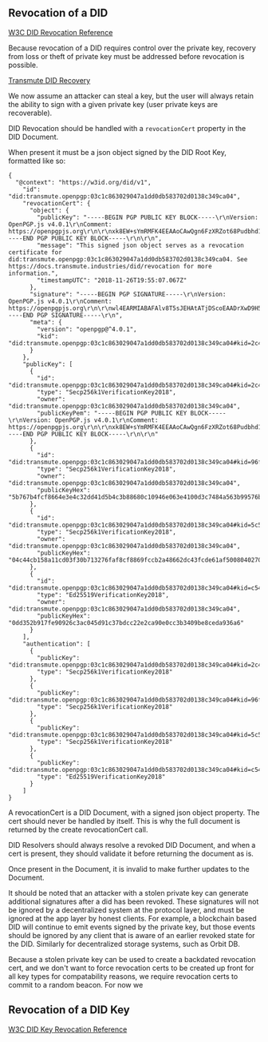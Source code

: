 ## Revocation of a DID

[W3C DID Revocation Reference](https://w3c-ccg.github.io/did-spec/#delete-revoke)

Because revocation of a DID requires control over the private key, recovery from loss or theft of private key must be addressed before revocation is possible.

[Transmute DID Recovery](./recovery.md)

We now assume an attacker can steal a key, but the user will always retain the ability to sign with a given private key (user private keys are recoverable).

DID Revocation should be handled with a `revocationCert` property in the DID Document.

When present it must be a json object signed by the DID Root Key, formatted like so:

```
{
  "@context": "https://w3id.org/did/v1",
    "id": "did:transmute.openpgp:03c1c863029047a1dd0db583702d0138c349ca04",
    "revocationCert": {
      "object": {
        "publicKey": "-----BEGIN PGP PUBLIC KEY BLOCK-----\r\nVersion: OpenPGP.js v4.0.1\r\nComment: https://openpgpjs.org\r\n\r\nxk8EW+sYmRMFK4EEAAoCAwQgn6FzXRZot68Pudbhd1zXxc8loBPpqFmuli9f\nsa6xeTNFjY9IhOAGr0HQNEKh4DhyuIoHf0CTtkzKBEHECK4mzQh0ZXN0LWtl\necJ3BBATCAApBQJb6xiZBgsJBwgDAgkQcC0BOMNJygQEFQgKAgMWAgECGQEC\nGwMCHgEAAFAyAP9gy5LEX/24+YA1o7Hc5mLfWvsx/fpU48xCKd8JD22TPwEA\n3Fgf3c0NvoF0UxfR5ldDSvTvp+jrw5gvueZTzHlmNOPOUwRb6xiZEgUrgQQA\nCgIDBDtD+1QEekxkg8yU83fN+nMFAOgLOm2KKxhGxypyPZJgubSEk5J1kFrG\nQtu11L9Afo3QIezx0/iKKnv8sMDupkUDAQgHwmEEGBMIABMFAlvrGJkJEHAt\nATjDScoEAhsMAABFvwEA3Xr3daeZThSbNEklVtrOvC3Um9gXZsqHDEELF2rF\nzCUA/RkscQMeVcd6AH8f3Vl6SneXiY9qTgJfD6NAP0qMYsEo\r\n=8g9/\r\n-----END PGP PUBLIC KEY BLOCK-----\r\n\r\n",
        "message": "This signed json object serves as a revocation certificate for did:transmute.openpgp:03c1c863029047a1dd0db583702d0138c349ca04. See https://docs.transmute.industries/did/revocation for more information.",
        "timestampUTC": "2018-11-26T19:55:07.067Z"
      },
      "signature": "-----BEGIN PGP SIGNATURE-----\r\nVersion: OpenPGP.js v4.0.1\r\nComment: https://openpgpjs.org\r\n\r\nwl4EARMIABAFAlv8T5sJEHAtATjDScoEAADrXwD9H58jSW6ZXN9wRBgG5Bxe\ns87HTVvp2g6g/ROuTT9JwwYBAPL8r5irTAeL+sK1D/EnCPv+u0B/x5ORwzSe\ngXNvW2EG\r\n=EL9c\r\n-----END PGP SIGNATURE-----\r\n",
      "meta": {
        "version": "openpgp@^4.0.1",
        "kid": "did:transmute.openpgp:03c1c863029047a1dd0db583702d0138c349ca04#kid=2c4e730145b89cfebc1a0a16c64ccfa297277c2f136cfff8269b6bbfbaa3e178"
      }
    },
    "publicKey": [
      {
        "id": "did:transmute.openpgp:03c1c863029047a1dd0db583702d0138c349ca04#kid=2c4e730145b89cfebc1a0a16c64ccfa297277c2f136cfff8269b6bbfbaa3e178",
        "type": "Secp256k1VerificationKey2018",
        "owner": "did:transmute.openpgp:03c1c863029047a1dd0db583702d0138c349ca04",
        "publicKeyPem": "-----BEGIN PGP PUBLIC KEY BLOCK-----\r\nVersion: OpenPGP.js v4.0.1\r\nComment: https://openpgpjs.org\r\n\r\nxk8EW+sYmRMFK4EEAAoCAwQgn6FzXRZot68Pudbhd1zXxc8loBPpqFmuli9f\nsa6xeTNFjY9IhOAGr0HQNEKh4DhyuIoHf0CTtkzKBEHECK4mzQh0ZXN0LWtl\necJ3BBATCAApBQJb6xiZBgsJBwgDAgkQcC0BOMNJygQEFQgKAgMWAgECGQEC\nGwMCHgEAAFAyAP9gy5LEX/24+YA1o7Hc5mLfWvsx/fpU48xCKd8JD22TPwEA\n3Fgf3c0NvoF0UxfR5ldDSvTvp+jrw5gvueZTzHlmNOPOUwRb6xiZEgUrgQQA\nCgIDBDtD+1QEekxkg8yU83fN+nMFAOgLOm2KKxhGxypyPZJgubSEk5J1kFrG\nQtu11L9Afo3QIezx0/iKKnv8sMDupkUDAQgHwmEEGBMIABMFAlvrGJkJEHAt\nATjDScoEAhsMAABFvwEA3Xr3daeZThSbNEklVtrOvC3Um9gXZsqHDEELF2rF\nzCUA/RkscQMeVcd6AH8f3Vl6SneXiY9qTgJfD6NAP0qMYsEo\r\n=8g9/\r\n-----END PGP PUBLIC KEY BLOCK-----\r\n\r\n"
      },
      {
        "id": "did:transmute.openpgp:03c1c863029047a1dd0db583702d0138c349ca04#kid=96f51708b7f2b17f23e8d96f0559a2a4235554d4963aea6996f1484c310e4b6a",
        "type": "Secp256k1VerificationKey2018",
        "owner": "did:transmute.openpgp:03c1c863029047a1dd0db583702d0138c349ca04",
        "publicKeyHex": "5b767b4fcf8664e3e4c32dd41d5b4c3b88680c10946e063e4100d3c7484a563b99576ba1de98cb77366ecafd47730ed5830a6c3e7faed48010b49532d0b01585"
      },
      {
        "id": "did:transmute.openpgp:03c1c863029047a1dd0db583702d0138c349ca04#kid=5c51560bcef78d176b726a00b27ad3ef533ae39ef3d0f514392c79988c40d220",
        "type": "Secp256k1VerificationKey2018",
        "owner": "did:transmute.openpgp:03c1c863029047a1dd0db583702d0138c349ca04",
        "publicKeyHex": "04c44cb158a11cd03f30b713276faf8cf8869fccb2a48662dc43fcde61af5008040270257a3734f47acbb1bf2def85b7a4c0d213ab634bc2e79dbc4c1916d45a4f"
      },
      {
        "id": "did:transmute.openpgp:03c1c863029047a1dd0db583702d0138c349ca04#kid=c541a06014170f7e85383f13e95f2bf45da28473daa241fc2f21b16461efdec2",
        "type": "Ed25519VerificationKey2018",
        "owner": "did:transmute.openpgp:03c1c863029047a1dd0db583702d0138c349ca04",
        "publicKeyHex": "0dd352b917fe90926c3ac045d91c37bdcc22e2ca90e0cc3b3409be8ceda936a6"
      }
    ],
    "authentication": [
      {
        "publicKey": "did:transmute.openpgp:03c1c863029047a1dd0db583702d0138c349ca04#kid=2c4e730145b89cfebc1a0a16c64ccfa297277c2f136cfff8269b6bbfbaa3e178",
        "type": "Secp256k1VerificationKey2018"
      },
      {
        "publicKey": "did:transmute.openpgp:03c1c863029047a1dd0db583702d0138c349ca04#kid=96f51708b7f2b17f23e8d96f0559a2a4235554d4963aea6996f1484c310e4b6a",
        "type": "Secp256k1VerificationKey2018"
      },
      {
        "publicKey": "did:transmute.openpgp:03c1c863029047a1dd0db583702d0138c349ca04#kid=5c51560bcef78d176b726a00b27ad3ef533ae39ef3d0f514392c79988c40d220",
        "type": "Secp256k1VerificationKey2018"
      },
      {
        "publicKey": "did:transmute.openpgp:03c1c863029047a1dd0db583702d0138c349ca04#kid=c541a06014170f7e85383f13e95f2bf45da28473daa241fc2f21b16461efdec2",
        "type": "Ed25519VerificationKey2018"
      }
    ]
}
```

A revocationCert is a DID Document, with a signed json object property. The cert should never be handled by itself. This is why the full document is returned by the create revocationCert call.

DID Resolvers should always resolve a revoked DID Document, and when a cert is present, they should validate it before returning the document as is.

Once present in the Document, it is invalid to make further updates to the Document. 

It should be noted that an attacker with a stolen private key can generate additional signatures after a did has been revoked. These signatures will not be ignored by a decentralized system at the protocol layer, and must be ignored at the app layer by honest clients. For example, a blockchain based DID will continue to emit events signed by the private key, but those events should be ignored by any client that is aware of an earlier revoked state for the DID. Similarly for decentralized storage systems, such as Orbit DB.

Because a stolen private key can be used to create a backdated revocation cert, and we don't want to force revocation certs to be created up front for all key types for compatability reasons, we require revocation certs to commit to a random beacon. For now we 


## Revocation of a DID Key

[W3C DID Key Revocation Reference](https://w3c-ccg.github.io/did-spec/#key-revocation-and-recovery)